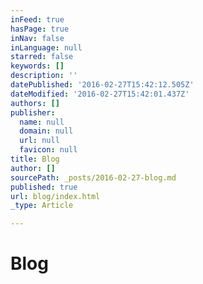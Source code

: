 ```yaml
---
inFeed: true
hasPage: true
inNav: false
inLanguage: null
starred: false
keywords: []
description: ''
datePublished: '2016-02-27T15:42:12.505Z'
dateModified: '2016-02-27T15:42:01.437Z'
authors: []
publisher:
  name: null
  domain: null
  url: null
  favicon: null
title: Blog
author: []
sourcePath: _posts/2016-02-27-blog.md
published: true
url: blog/index.html
_type: Article

---
```

# Blog